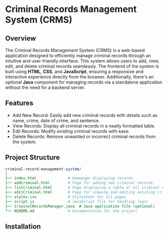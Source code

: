 # Criminal Records Management System (CRMS)

## Overview

The Criminal Records Management System (CRMS) is a web-based application designed to efficiently manage criminal records through an intuitive and user-friendly interface. This system allows users to add, view, edit, and delete criminal records seamlessly. The frontend of the system is built using **HTML**, **CSS**, and **JavaScript**, ensuring a responsive and interactive experience directly from the browser. Additionally, there's an optional **Java** component for managing records via a standalone application without the need for a backend server.

## Features
- Add New Record: Easily add new criminal records with details such as name, crime, date of crime, and sentence.
- View Records: Display all criminal records in a neatly formatted table.
- Edit Records: Modify existing criminal records with ease.
- Delete Records: Remove unwanted or incorrect criminal records from the system.

## Project Structure 

```perl
criminal-record-management-system/
│
├── index.html              # Homepage displaying records
├── addCriminal.html        # Page for adding new criminal records
├── listCriminal.html       # Page displaying a table of all criminal records
├── editCriminal.html       # Page for viewing and editing existing criminal records
├── styles.css              # Stylesheet for all pages
├── script.js               # JavaScript file for handling logic
├── CriminalRecordsManager.java  # Java application file (optional)
└── README.md               # Documentation for the project
```
## Installation